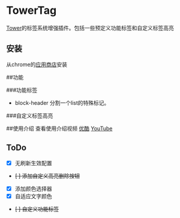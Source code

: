 # TowerTag
[Tower](https://tower.im/)的标签系统增强插件。包括一些预定义功能标签和自定义标签高亮

## 安装

从chrome的[应用商店](https://chrome.google.com/webstore/detail/tower-tag/pkdloleicnhgciodnffcfeimpoialjai?hl=en-US)安装

##功能

###功能标签

* block-header  分割一个list的特殊标记。

###自定义标签高亮

##使用介绍
查看使用介绍视频
[优酷](http://v.youku.com/v_show/id_XMTYyMTg5NTA5Mg==.html)
[YouTube](https://youtu.be/-aSaQKS9-Lc)

## ToDo

* [x] 无刷新生效配置
* ~~[ ] 添加自定义高亮删除按钮~~
* [x] 添加颜色选择器
* [x] 自适应文字颜色
* ~~[ ] 自定义功能标签~~



